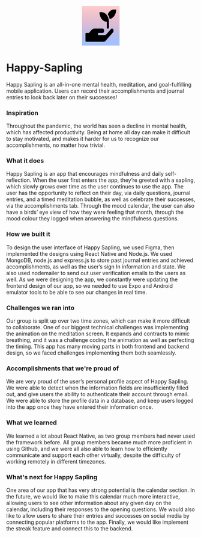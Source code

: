 <p align="center">
  <img src="pictures/icon.png" alt="Logo" width="100px" /><br/>
</p>

# Happy-Sapling

Happy Sapling is an all-in-one mental health, meditation, and goal-fulfilling mobile application. Users can record their accomplishments and journal entries to look back later on their successes!

### Inspiration
Throughout the pandemic, the world has seen a decline in mental health, which has affected productivity. Being at home all day can make it difficult to stay motivated, and makes it harder for us to recognize our accomplishments, no matter how trivial. 

### What it does
Happy Sapling is an app that encourages mindfulness and daily self-reflection. When the user first enters the app, they’re greeted with a sapling, which slowly grows over time as the user continues to use the app. The user has the opportunity to reflect on their day, via daily questions, journal entries, and a timed meditation bubble, as well as celebrate their successes, via the accomplishments tab. Through the mood calendar, the user can also have a birds’ eye view of how they were feeling that month, through the mood colour they logged when answering the mindfulness questions.

### How we built it
To design the user interface of Happy Sapling, we used Figma, then implemented the designs using React Native and Node.js. We used MongoDB, node.js and express.js to store past journal entries and achieved accomplishments, as well as the user’s sign In information and state. We also used nodemailer to send out user verification emails to the users as well. As we were designing the app, we constantly were updating the frontend design of our app, so we needed to use Expo and Android emulator tools to be able to see our changes in real time.

### Challenges we ran into
Our group is split up over two time zones, which can make it more difficult to collaborate. One of our biggest technical challenges was implementing the animation on the meditation screen. It expands and contracts to mimic breathing, and it was a challenge coding the animation as well as perfecting the timing. This app has many moving parts in both frontend and backend design, so we faced challenges implementing them both seamlessly. 	

### Accomplishments that we're proud of
We are very proud of the user’s personal profile aspect of Happy Sapling. We were able to detect when the information fields are insufficiently filled out, and give users the ability to authenticate their account through email. We were able to store the profile data in a database, and keep users logged into the app once they have entered their information once.

### What we learned
We learned a lot about React Native, as two group members had never used the framework before. All group members became much more proficient in using Github, and we were all also able to learn how to efficiently communicate and support each other virtually, despite the difficulty of working remotely in different timezones.


### What's next for Happy Sapling
One area of our app that has very strong potential is the calendar section. In the future, we would like to make this calendar much more interactive, allowing users to see other information about any given day on the calendar, including their responses to the opening questions. We would also like to allow users to share their entries and successes on social media by connecting popular platforms to the app. Finally, we would like implement the streak feature and connect this to the backend.

